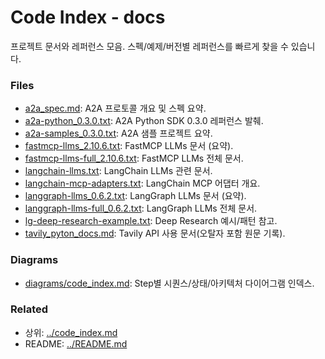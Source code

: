 # Code Index - docs

프로젝트 문서와 레퍼런스 모음. 스펙/예제/버전별 레퍼런스를 빠르게 찾을 수 있습니다.

### Files

- [a2a_spec.md](a2a_spec.md): A2A 프로토콜 개요 및 스펙 요약.
- [a2a-python_0.3.0.txt](a2a-python_0.3.0.txt): A2A Python SDK 0.3.0 레퍼런스 발췌.
- [a2a-samples_0.3.0.txt](a2a-samples_0.3.0.txt): A2A 샘플 프로젝트 요약.
- [fastmcp-llms_2.10.6.txt](fastmcp-llms_2.10.6.txt): FastMCP LLMs 문서 (요약).
- [fastmcp-llms-full_2.10.6.txt](fastmcp-llms-full_2.10.6.txt): FastMCP LLMs 전체 문서.
- [langchain-llms.txt](langchain-llms.txt): LangChain LLMs 관련 문서.
- [langchain-mcp-adapters.txt](langchain-mcp-adapters.txt): LangChain MCP 어댑터 개요.
- [langgraph-llms_0.6.2.txt](langgraph-llms_0.6.2.txt): LangGraph LLMs 문서 (요약).
- [langgraph-llms-full_0.6.2.txt](langgraph-llms-full_0.6.2.txt): LangGraph LLMs 전체 문서.
- [lg-deep-research-example.txt](lg-deep-research-example.txt): Deep Research 예시/패턴 참고.
- [tavily_pyton_docs.md](tavily_pyton_docs.md): Tavily API 사용 문서(오탈자 포함 원문 기록).

### Diagrams

- [diagrams/code_index.md](diagrams/code_index.md): Step별 시퀀스/상태/아키텍처 다이어그램 인덱스.

### Related

- 상위: [../code_index.md](../code_index.md)
- README: [../README.md](../README.md)


